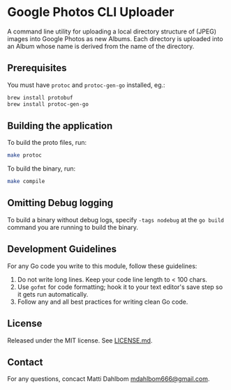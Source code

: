 # Google Photos CLI Uploader

A command line utility for uploading a local directory structure of (JPEG) images into Google Photos as new Albums. Each directory is uploaded into an Album whose name is derived from the name of the directory.

## Prerequisites

You must have `protoc` and `protoc-gen-go` installed, eg.:

```sh
brew install protobuf
brew install protoc-gen-go
```

## Building the application

To build the proto files, run:

```sh
make protoc
```

To build the binary, run:

```sh
make compile
```

## Omitting Debug logging

To build a binary without debug logs, specify `-tags nodebug` at the `go build` command you are running to build the binary.

## Development Guidelines

For any Go code you write to this module, follow these guidelines:

1. Do not write long lines. Keep your code line length to < 100 chars.
2. Use `gofmt` for code formatting; hook it to your text editor's save step so it gets run automatically.
3. Follow any and all best practices for writing clean Go code.

## License

Released under the MIT license. See [LICENSE.md](LICENSE.md).

## Contact

For any questions, concact Matti Dahlbom <mdahlbom666@gmail.com>.

